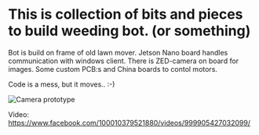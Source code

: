 # This is collection of bits and pieces to build weeding bot. (or something)

Bot is build on frame of old lawn mover. Jetson Nano board handles communication with windows client. There is ZED-camera on board for images. Some custom PCB:s and China boards to contol motors.

Code is a mess, but it moves.. :-)

![Camera prototype](//OH1TR/WeedingBot/Media/Robot.png)

Video: https://www.facebook.com/100010379521880/videos/999905427032099/

